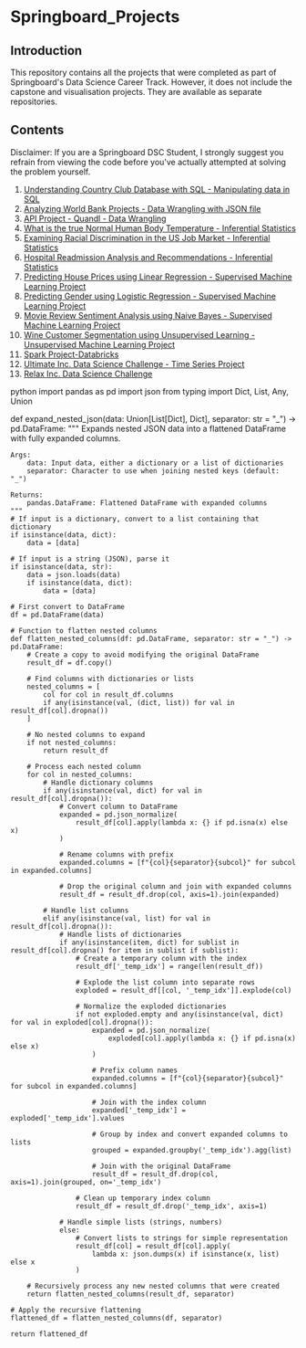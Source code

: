 # Springboard_Projects


## Introduction

This repository contains all the projects that were completed as part of Springboard's Data Science Career Track. However, it does not include the capstone and visualisation projects. They are available as separate repositories.


## Contents

Disclaimer: If you are a Springboard DSC Student, I strongly suggest you refrain from viewing the code before you've actually attempted at solving the problem yourself.

1. [Understanding Country Club Database with SQL - Manipulating data in SQL](http://localhost:8888/tree/Data_Science/Springboard_Projects/SQL_Project-Country_Club_Database)
2. [Analyzing World Bank Projects - Data Wrangling with JSON file](http://localhost:8888/tree/Data_Science/Springboard_Projects/Data_Wrangling_Project-JSON_File)
3. [API Project - Quandl - Data Wrangling](http://localhost:8888/tree/Data_Science/Springboard_Projects/API_Project-Quandl)
4. [What is the true Normal Human Body Temperature - Inferential Statistics](http://localhost:8888/tree/Data_Science/Springboard_Projects/Exploratory_Data_Analysis_Project-Normal_Human_Body_Temperature)
5. [Examining Racial Discrimination in the US Job Market - Inferential Statistics](http://localhost:8888/tree/Data_Science/Springboard_Projects/Exploratory_Data_Analysis_Project-Examine_Racial_Discrimination)
6. [Hospital Readmission Analysis and Recommendations - Inferential Statistics](http://localhost:8888/tree/Data_Science/Springboard_Projects/Exploratory_Data_Analysis_Project-Hospital_Readmissions)
7. [Predicting House Prices using Linear Regression - Supervised Machine Learning Project](http://localhost:8888/tree/Data_Science/Springboard_Projects/Linear_Regression_Project-Boston_Housing_Dataset)
8. [Predicting Gender using Logistic Regression - Supervised Machine Learning Project](http://localhost:8888/tree/Data_Science/Springboard_Projects/Logistic_Regression_Project-Gender_Classification_by_Heights_and_Weights)
9. [Movie Review Sentiment Analysis using Naive Bayes - Supervised Machine Learning Project](http://localhost:8888/tree/Data_Science/Springboard_Projects/Naive_Bayes_Project-Predicting_Movie_Ratings_From_Reviews)
10. [Wine Customer Segmentation using Unsupervised Learning - Unsupervised Machine Learning Project](http://localhost:8888/tree/Data_Science/Springboard_Projects/Clustering_Project-Customer_Segmentation)
11. [Spark Project-Databricks](http://localhost:8888/tree/Data_Science/Springboard_Projects/Spark_Project-Databricks)
12. [Ultimate Inc. Data Science Challenge - Time Series Project](http://localhost:8888/tree/Data_Science/Springboard_Projects/Take_Home_Challenge-Ultimate_Technologies_Inc)
13. [Relax Inc. Data Science Challenge](http://localhost:8888/tree/Data_Science/Springboard_Projects/Take_Home_Challenge-Relax_Inc)




python
import pandas as pd
import json
from typing import Dict, List, Any, Union

def expand_nested_json(data: Union[List[Dict], Dict], separator: str = "_") -> pd.DataFrame:
    """
    Expands nested JSON data into a flattened DataFrame with fully expanded columns.
    
    Args:
        data: Input data, either a dictionary or a list of dictionaries
        separator: Character to use when joining nested keys (default: "_")
        
    Returns:
        pandas.DataFrame: Flattened DataFrame with expanded columns
    """
    # If input is a dictionary, convert to a list containing that dictionary
    if isinstance(data, dict):
        data = [data]
    
    # If input is a string (JSON), parse it
    if isinstance(data, str):
        data = json.loads(data)
        if isinstance(data, dict):
            data = [data]
    
    # First convert to DataFrame
    df = pd.DataFrame(data)
    
    # Function to flatten nested columns
    def flatten_nested_columns(df: pd.DataFrame, separator: str = "_") -> pd.DataFrame:
        # Create a copy to avoid modifying the original DataFrame
        result_df = df.copy()
        
        # Find columns with dictionaries or lists
        nested_columns = [
            col for col in result_df.columns
            if any(isinstance(val, (dict, list)) for val in result_df[col].dropna())
        ]
        
        # No nested columns to expand
        if not nested_columns:
            return result_df
            
        # Process each nested column
        for col in nested_columns:
            # Handle dictionary columns
            if any(isinstance(val, dict) for val in result_df[col].dropna()):
                # Convert column to DataFrame
                expanded = pd.json_normalize(
                    result_df[col].apply(lambda x: {} if pd.isna(x) else x)
                )
                
                # Rename columns with prefix
                expanded.columns = [f"{col}{separator}{subcol}" for subcol in expanded.columns]
                
                # Drop the original column and join with expanded columns
                result_df = result_df.drop(col, axis=1).join(expanded)
            
            # Handle list columns
            elif any(isinstance(val, list) for val in result_df[col].dropna()):
                # Handle lists of dictionaries
                if any(isinstance(item, dict) for sublist in result_df[col].dropna() for item in sublist if sublist):
                    # Create a temporary column with the index
                    result_df['_temp_idx'] = range(len(result_df))
                    
                    # Explode the list column into separate rows
                    exploded = result_df[[col, '_temp_idx']].explode(col)
                    
                    # Normalize the exploded dictionaries
                    if not exploded.empty and any(isinstance(val, dict) for val in exploded[col].dropna()):
                        expanded = pd.json_normalize(
                            exploded[col].apply(lambda x: {} if pd.isna(x) else x)
                        )
                        
                        # Prefix column names
                        expanded.columns = [f"{col}{separator}{subcol}" for subcol in expanded.columns]
                        
                        # Join with the index column
                        expanded['_temp_idx'] = exploded['_temp_idx'].values
                        
                        # Group by index and convert expanded columns to lists
                        grouped = expanded.groupby('_temp_idx').agg(list)
                        
                        # Join with the original DataFrame
                        result_df = result_df.drop(col, axis=1).join(grouped, on='_temp_idx')
                    
                    # Clean up temporary index column
                    result_df = result_df.drop('_temp_idx', axis=1)
                
                # Handle simple lists (strings, numbers)
                else:
                    # Convert lists to strings for simple representation
                    result_df[col] = result_df[col].apply(
                        lambda x: json.dumps(x) if isinstance(x, list) else x
                    )
        
        # Recursively process any new nested columns that were created
        return flatten_nested_columns(result_df, separator)
    
    # Apply the recursive flattening
    flattened_df = flatten_nested_columns(df, separator)
    
    return flattened_df
